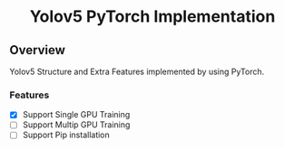 <div align='center'>
  <h1>Yolov5 PyTorch Implementation</h1>
</div>


## Overview
<p>Yolov5 Structure and Extra Features implemented by using PyTorch.</p>


### Features
- [X] Support Single GPU Training  
- [ ] Support Multip GPU Training
- [ ] Support Pip installation
